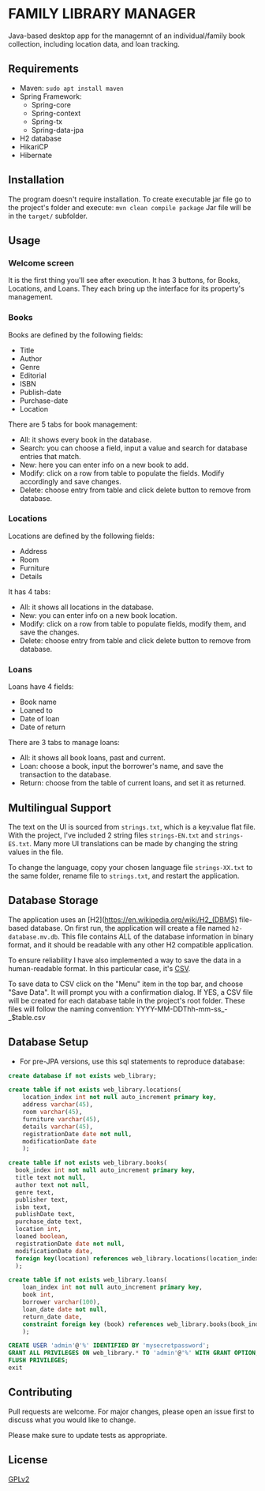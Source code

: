 # FAMILY LIBRARY MANAGER

Java-based desktop app for the managemnt of an individual/family book collection, including location data, and loan tracking.

## Requirements
- Maven: `sudo apt install maven`
- Spring Framework:
	- Spring-core
	- Spring-context
	- Spring-tx
	- Spring-data-jpa
- H2 database
- HikariCP
- Hibernate

## Installation
The program doesn't require installation.
To create executable jar file go to the project's folder and execute: `mvn clean compile package`
Jar file will be in the `target/` subfolder.

## Usage
### Welcome screen
It is the first thing you'll see after execution. It has 3 buttons, for Books, Locations, and Loans. They each bring up the interface for its property's management.

### Books
Books are defined by the following fields:

- Title
- Author
- Genre
- Editorial
- ISBN
- Publish-date
- Purchase-date
- Location

There are 5 tabs for book management:

- All: it shows every book in the database.
- Search: you can choose a field, input a value and search for database entries that match.
- New: here you can enter info on a new book to add.
- Modify: click on a row from table to populate the fields. Modify accordingly and save changes.
- Delete: choose entry from table and click delete button to remove from database.

### Locations
Locations are defined by the following fields:
- Address
- Room
- Furniture
- Details

It has 4 tabs:
- All: it shows all locations in the database.
- New: you can enter info on a new book location.
- Modify: click on a row from table to populate fields, modify them, and save the changes.
- Delete: choose entry from table and click delete button to remove from database.


### Loans
Loans have 4 fields:
- Book name
- Loaned to
- Date of loan
- Date of return

There are 3 tabs to manage loans:
- All: it shows all book loans, past and current.
- Loan: choose a book, input the borrower's name, and save the transaction to the database.
- Return: choose from the table of current loans, and set it as returned.

## Multilingual Support
The text on the UI is sourced from `` strings.txt ``, which is a key:value flat file. With the project, I've included 2 string files `` strings-EN.txt `` and `` strings-ES.txt ``. Many more UI translations can be made by changing the string values in the file.


To change the language, copy your chosen language file `` strings-XX.txt `` to the same folder, rename file to `` strings.txt ``, and restart the application.


## Database Storage
The application uses an [H2](https://en.wikipedia.org/wiki/H2_(DBMS) file-based database. On first run, the application will create a file named `h2-database.mv.db`. This file contains ALL of the database information in binary format, and it should be readable with any other H2 compatible application.

To ensure reliability I have also implemented a way to save the data in a human-readable format. In this particular case, it's [CSV](https://en.wikipedia.org/wiki/Comma-separated_values).

To save data to CSV click on the "Menu" item in the top bar, and choose "Save Data". It will prompt you with a confirmation dialog. If YES, a CSV file will be created for each database table in the project's root folder. These files will follow the naming convention: YYYY-MM-DDThh-mm-ss_-_$table.csv

## Database Setup

- For pre-JPA versions, use this sql statements to reproduce database:
```sql
create database if not exists web_library;

create table if not exists web_library.locations(
	location_index int not null auto_increment primary key,
	address varchar(45),
	room varchar(45),
	furniture varchar(45),
	details varchar(45),
	registrationDate date not null,
	modificationDate date
	);

create table if not exists web_library.books(
  book_index int not null auto_increment primary key,  
  title text not null, 
  author text not null,
  genre text, 
  publisher text, 
  isbn text,
  publishDate text, 
  purchase_date text,
  location int, 
  loaned boolean, 
  registrationDate date not null,
  modificationDate date,
  foreign key(location) references web_library.locations(location_index)
  );

create table if not exists web_library.loans(
	loan_index int not null auto_increment primary key,
	book int,
	borrower varchar(100),
	loan_date date not null,
	return_date date,
	constraint foreign key (book) references web_library.books(book_index)
	);

CREATE USER 'admin'@'%' IDENTIFIED BY 'mysecretpassword';
GRANT ALL PRIVILEGES ON web_library.* TO 'admin'@'%' WITH GRANT OPTION;
FLUSH PRIVILEGES;
exit

```



## Contributing
Pull requests are welcome. For major changes, please open an issue first to discuss what you would like to change.

Please make sure to update tests as appropriate.

## License
[GPLv2](https://choosealicense.com/licenses/gpl-2.0/)
